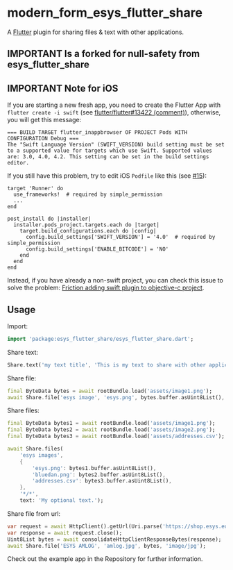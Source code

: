 # modern_form_esys_flutter_share

A [Flutter](https://flutter.io) plugin for sharing files & text with other applications.

## IMPORTANT Is a forked for null-safety from esys_flutter_share

## IMPORTANT Note for iOS
If you are starting a new fresh app, you need to create the Flutter App with `flutter create -i swift` (see [flutter/flutter#13422 (comment)](https://github.com/flutter/flutter/issues/13422#issuecomment-392133780)), otherwise, you will get this message:
```
=== BUILD TARGET flutter_inappbrowser OF PROJECT Pods WITH CONFIGURATION Debug ===
The "Swift Language Version" (SWIFT_VERSION) build setting must be set to a supported value for targets which use Swift. Supported values are: 3.0, 4.0, 4.2. This setting can be set in the build settings editor.
```

If you still have this problem, try to edit iOS `Podfile` like this (see [#15](https://github.com/pichillilorenzo/flutter_inappbrowser/issues/15)):
```
target 'Runner' do
  use_frameworks!  # required by simple_permission
  ...
end

post_install do |installer|
  installer.pods_project.targets.each do |target|
    target.build_configurations.each do |config|
      config.build_settings['SWIFT_VERSION'] = '4.0'  # required by simple_permission
      config.build_settings['ENABLE_BITCODE'] = 'NO'
    end
  end
end
```

Instead, if you have already a non-swift project, you can check this issue to solve the problem: [Friction adding swift plugin to objective-c project](https://github.com/flutter/flutter/issues/16049).

## Usage

Import:

```dart
import 'package:esys_flutter_share/esys_flutter_share.dart';
```

Share text:

```dart
Share.text('my text title', 'This is my text to share with other applications.', 'text/plain');
```

Share file:

```dart
final ByteData bytes = await rootBundle.load('assets/image1.png');
await Share.file('esys image', 'esys.png', bytes.buffer.asUint8List(), 'image/png', text: 'My optional text.');
```

Share files:

```dart
final ByteData bytes1 = await rootBundle.load('assets/image1.png');
final ByteData bytes2 = await rootBundle.load('assets/image2.png');
final ByteData bytes3 = await rootBundle.load('assets/addresses.csv');

await Share.files(
    'esys images',
    {
        'esys.png': bytes1.buffer.asUint8List(),
        'bluedan.png': bytes2.buffer.asUint8List(),
        'addresses.csv': bytes3.buffer.asUint8List(),
    },
    '*/*',
    text: 'My optional text.');
```

Share file from url:

```dart
var request = await HttpClient().getUrl(Uri.parse('https://shop.esys.eu/media/image/6f/8f/af/amlog_transport-berwachung.jpg'));
var response = await request.close();
Uint8List bytes = await consolidateHttpClientResponseBytes(response);
await Share.file('ESYS AMLOG', 'amlog.jpg', bytes, 'image/jpg');
```

Check out the example app in the Repository for further information.


